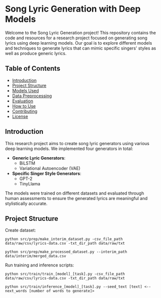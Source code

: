 # Song Lyric Generation with Deep Models

Welcome to the Song Lyric Generation project! This repository contains the code and resources for a research project focused on generating song lyrics using deep learning models. Our goal is to explore different models and techniques to generate lyrics that can mimic specific singers' styles as well as produce generic lyrics.

## Table of Contents
- [Introduction](#introduction)
- [Project Structure](#project-structure)
- [Models Used](#models-used)
- [Data Preprocessing](#data-preprocessing)
- [Evaluation](#evaluation)
- [How to Use](#how-to-use)
- [Contributing](#contributing)
- [License](#license)

## Introduction

This research project aims to create song lyric generators using various deep learning models. We implemented four generators in total:
- **Generic Lyric Generators**:
  - BiLSTM
  - Variational Autoencoder (VAE)
- **Specific Singer Style Generators**:
  - GPT-2
  - TinyLlama

The models were trained on different datasets and evaluated through human assessments to ensure the generated lyrics are meaningful and stylistically accurate.

## Project Structure






Create dataset:

```python src/prep/make_interim_dataset.py -csv_file_path data/raw/csv/lyrics-data.csv -txt_dir_path data/raw/txt```

```python src/prep/make_processed_dataset.py --interim_path data/interim/merged_data.csv```


Run training and inference scripts:

```python src/train/train_[model]_[task].py -csv_file_path data/raw/csv/lyrics-data.csv -txt_dir_path data/raw/txt```

```python src/train/inference_[model]_[task].py --seed_text [text] <--next_words [number of words to generate]>```
